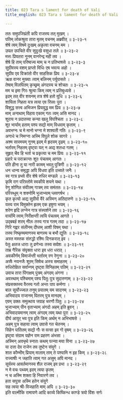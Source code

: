 ```yaml
---
title: 023 Tara s lament for death of Vali
title_english: 023 Tara s lament for death of Vali

---
```


<div class="audioEmbed"  caption="श्रीराम-हरिसीताराममूर्ति-घनपाठिभ्यां वचनम्" src="https://archive.org/download/Ramayana-recitation-Sriram-harisItArAmamUrti-Ghanapaati-v2/Kanda_4/Kanda_4_KSK-023-Tharayaha_Shokaha.mp3"></div>

ततः समुपजिघ्रंती कपि राजस्य तत् मुखम् ।  
पतिम् लोकश्रुता तारा मृतम् वचनम् अब्रवीत् ॥ ३-२३-१  
शेषे त्वम् विषमे दुःखम् अकृत्वा वचनम् मम ।  
उपल उपचिते वीर सुदुःखे वसुधा तले ॥ ३-२३-२  
मत्तः प्रियतरा नूनम् वानरेन्द्र मही तव ।  
शेषे हि ताम् परिष्वज्य माम् च न प्रतिभाषसे ॥ ३-२३-३  
सुग्रीवस्य वशम् प्राप्तो विधिः एष भवत्य अहो ।  
सुग्रीव एव विक्रांतो वीर साहसिक प्रिय ॥ ३-२३-४  
ऋक्ष वानर मुख्याः त्वाम् बलिनम् पर्युपासते ।  
तेषाम् विलपितम् कृच्छ्रम् अंगदस्य च शोचतः ॥ ३-२३-५  
मम च इमा गिरः श्रुत्वा किम् त्वम् न प्रतिबुध्यसे ।  
इदम् तत् वीर शयनम् तत्र शेषे हतो युधि ॥ ३-२३-६  
शायिता निहता यत्र त्वया एव रिपवः पुरा ।  
विशुद्ध सत्त्व अभिजन प्रिययुद्ध मम प्रिय ॥ ३-२३-७  
माम् अनाथाम् विहाय एकाम् गतः त्वम् असि मानद ।  
शूराय न प्रदातव्या कन्या खलु विपश्चिता ॥ ३-२३-८  
शूर भार्याम् हताम् पश्य सद्यो माम् विधवाम् कृताम् ।  
अवभग्नः च मे मानो भग्ना मे शाश्वती गतिः ॥ ३-२३-९  
अगाधे च निमग्ना अस्मि विपुले शोक सागरे ।  
अश्म सारमयम् नूनम् इदम् मे हृदयम् दृढम् ॥ ३-२३-१०  
भर्तारम् निहतम् दृष्ट्वा यत् न अद्य शतधा गतम् ।  
सुहृत् चैव हि भर्ता च प्रकृत्या च मम प्रियः ॥ ३-२३-११  
प्रहारे च पराक्रान्तः शूरः पंचत्वम् आगतः ।  
पति हीना तु या नारी कामम् भवतु पुत्रिणी ॥ ३-२३-१२  
धन धान्य समृद्धा अपि विधवा इति उच्यते जनैः ।  
स्व गात्र प्रभवे वीर शेषे रुधिर मण्डले ॥ ३-२३-१३  
कृमि राग परिस्तोमे स्वकीये शयने यथा ।  
रेणु शोणित संवीतम् गात्रम् तव समंततः ॥ ३-२३-१४  
परिरब्धुम् न शक्नोमि भुजाभ्याम् प्लवगर्षभ ।  
कृत कृत्यो अद्य सुग्रीवो वैरे अस्मिन् अतिदारुणे ॥ ३-२३-१५  
यस्य राम विमुक्तेन हृतम् एक इषुणा भयम् ।  
शरेण हृदि लग्नेन गात्र संस्पर्शने तव ॥ ३-२३-१६  
वार्यामि त्वाम् निरीक्षन्ती त्वयि पंचत्वम् आगते ।  
उद्बबर्ह शरम् नीलः तस्य गात्र गतम् तदा ॥ ३-२३-१७  
गिरि गह्वर संलीनम् दीप्तम् आशी विषम् यथा ।  
तस्य निष्कृष्यमाणस्य बाणस्य च बभौ द्युतिः ॥ ३-२३-१८  
अस्त मस्तक संरुद्धो रश्मिः दिनकरात् इव ।  
पेतुः क्षतज धाराः तु व्रणेभ्यः तस्य सर्वशः ॥ ३-२३-१९  
ताम्र गैरिक संपृक्ता धारा इव धरा धरात् ।  
अवकीर्णम् विमार्जन्ती भर्तारम् रण रेणुना ॥ ३-२३-२०  
अस्रैः नयनजैः शूरम् सिषेच अस्त्र समाहतम् ।  
रुधिरोक्षित सर्वान्गम् दृष्ट्वा विनिहतम् पतिम् ॥ ३-२३-२१  
उवाच तारा पिंगाक्षम् पुत्रम् अंगदम् अंगना ।  
अवस्थाम् पश्चिमाम् पश्य पितुः पुत्र सुदारुणाम् ॥ ३-२३-२२  
संप्रसक्तस्य वैरस्य गतो अन्तः पाप कर्मणा ।  
बाल सूर्योज्ज्वल तनुम् प्रयातम् यम सादनम् ॥ ३-२३-२३  
अभिवादय राजानम् पितरम् पुत्र मानदम् ।  
एवम् उक्तः समुत्थाय जग्राह चरणौ पितुः ॥ ३-२३-२४  
भुजाभ्याम् पीन वृताभ्याम् अंगदो अहम् इति ब्रुवन् ।  
अभिवादयमानम् त्वाम् अंगदम् त्वम् यथा पुरा ॥ ३-२३-२५  
दीर्घ आयुर् भव पुत्र इति किम् अर्थम् न अभिभाषसे ।  
अहम् पुत्र सहाया त्वाम् उपासे गत चेतनम् ।  
सिंहेन पातितम् सद्यो गौः स वत्सा इव गो वृषम् ॥ ३-२३-२६  
इष्ट्वा संग्राम यज्ञेन राम प्रहरण अंभसा ।  
अस्मिन् अवभृथे स्नातः कथम् पत्न्या मया विना ॥ ३-२३-२७  
या दत्ता देव राजेन तव तुष्टेन संयुगे ।  
शात कौम्भीम् प्रियाम् मालाम् ताम् ते पश्यामि न इह किम् ॥ ३-२३-२८  
राज्यश्रीः न जहाति त्वाम् गत असुम् अपि मानद ।  
सूर्यस्य आवर्तमानस्य शैल राजम् इव प्रभा ॥ ३-२३-२९  
न मे वचः पथ्यम् इदम् त्वया कृतम्  
न च अस्मि शक्ता हि निवारणे तव ।  
हता सपुत्रा अस्मि हतेन संयुगे  
सह त्वया श्रीः विजहाति माम् अपि ॥ ३-२३-३०  
इति वाल्मीकि रामायणे आदि काव्ये किष्किन्ध काण्डे त्रयो विंशः सर्गः
